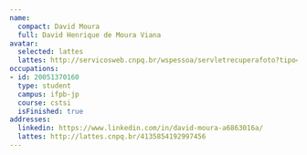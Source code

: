 ```yaml
---
name:
  compact: David Moura
  full: David Henrique de Moura Viana
avatar:
  selected: lattes
  lattes: http://servicosweb.cnpq.br/wspessoa/servletrecuperafoto?tipo=1&id=K4273570Z1
occupations:
- id: 20051370160
  type: student
  campus: ifpb-jp
  course: cstsi
  isFinished: true
addresses:
  linkedin: https://www.linkedin.com/in/david-moura-a6863016a/
  lattes: http://lattes.cnpq.br/4135854192997456
---
```

